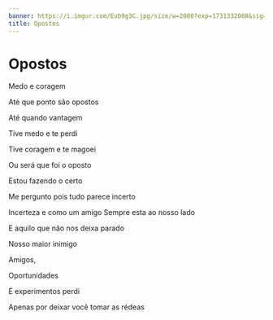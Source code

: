 ```yaml
---
banner: https://i.imgur.com/Eub9g3C.jpg/size/w=2000?exp=1731332008&sig=kyz52pUgCPbba4jonpRASqqCANwEqjHD3rMPc5at9m0
title: Opostos
---
```

# Opostos

Medo e coragem

Até que ponto são opostos

Até quando vantagem

Tive medo e te perdi

Tive coragem e te magoei

Ou será que foi o oposto

Estou fazendo o certo

Me pergunto pois tudo parece incerto

Incerteza e como um amigo Sempre esta ao nosso lado

E aquilo que não nos deixa parado

Nosso maior inimigo

Amigos,

Oportunidades

É experimentos perdi

Apenas por deixar você tomar as rédeas